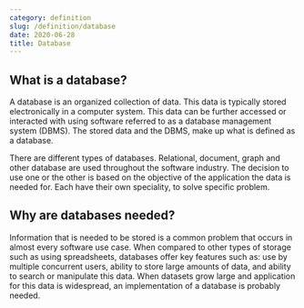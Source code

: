 ```yaml
---
category: definition
slug: /definition/database
date: 2020-06-28
title: Database
---
```

## What is a database?

A database is an organized collection of data. This data is typically stored electronically in a computer system. This data can be further accessed or interacted with using software referred to as a database management system (DBMS). The stored data and the DBMS, make up what is defined as a database.

There are different types of databases. Relational, document, graph and other database are used throughout the software industry. The decision to use one or the other is based on the objective of the application the data is needed for. Each have their own speciality, to solve specific problem.

## Why are databases needed?

Information that is needed to be stored is a common problem that occurs in almost every software use case. When compared to other types of storage such as using spreadsheets, databases offer key features such as: use by multiple concurrent users, ability to store large amounts of data, and ability to search or manipulate this data. When datasets grow large and application for this data is widespread, an implementation of a database is probably needed.